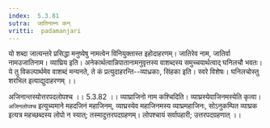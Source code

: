 ```yaml
---
index:  5.3.81
sutra:  जातिनाम्नः कन्
vritti:  padamanjari
---
```


यो शब्दा जात्यन्तरे प्रसिद्धा मनुष्येषु नामत्वेन विनियुक्तास्त इहोदाहरणम्। जातिरेव नाम, जातिर्वा नामउजातिनाम। व्याघ्रिय इति। अनेकार्थत्वान्निपातानामनुवृत्तस्य वाशब्दस्य समुच्चयार्थत्वाद् घनिलचौ भवतः। ये तु विकल्पार्थमेव वाशब्दं मन्यनते, ते कं प्रत्युदाहरन्ति--व्याध्रकाः, सिंहका इति। स्वरे विशेषः। घनिलचोस्तु शरभिल इत्याद्युदाहरणम् ।।

अजिनान्तस्योत्तरपदलोपश्च ।। 5.3.82 ।। 
व्याघ्राजिनो नाम कश्चिदिति। व्याघ्रस्येवाजिनमस्येति कृत्वा। `अजिनलोपश्च` इत्युच्यमाने महदजिनं महाजिनम्, व्याघ्रस्येव महाजिनमस्य व्याघ्रमहाजिनः, सोऽनुकम्पित व्याघ्रक इत्यत्र महच्छब्दस्य लोपो न स्यात्; तस्मादुत्तरपदग्रहणम्। लोपश्चायं सर्वापहारी; उत्तरपदग्रहणात् ।।

